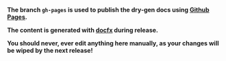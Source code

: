 **The branch `gh-pages` is used to publish the dry-gen docs using [Github Pages](https://pages.github.com/).** 

**The content is generated with [docfx](https://dotnet.github.io/docfx/) during release.**

**You should never, ever edit anything here manually, as your changes will be wiped by the next release!**